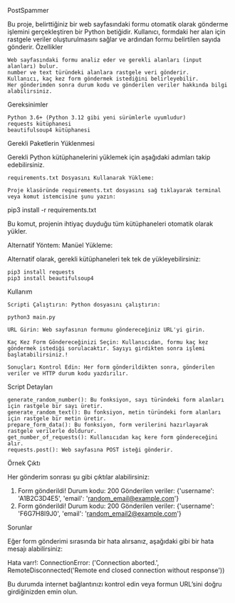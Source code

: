 PostSpammer

Bu proje, belirttiğiniz bir web sayfasındaki formu otomatik olarak gönderme işlemini gerçekleştiren bir Python betiğidir. Kullanıcı, formdaki her alan için rastgele veriler oluşturulmasını sağlar ve ardından formu belirtilen sayıda gönderir.
Özellikler

    Web sayfasındaki formu analiz eder ve gerekli alanları (input alanları) bulur.
    number ve text türündeki alanlara rastgele veri gönderir.
    Kullanıcı, kaç kez form göndermek istediğini belirleyebilir.
    Her gönderimden sonra durum kodu ve gönderilen veriler hakkında bilgi alabilirsiniz.

Gereksinimler

    Python 3.6+ (Python 3.12 gibi yeni sürümlerle uyumludur)
    requests kütüphanesi
    beautifulsoup4 kütüphanesi

Gerekli Paketlerin Yüklenmesi

Gerekli Python kütüphanelerini yüklemek için aşağıdaki adımları takip edebilirsiniz.

    requirements.txt Dosyasını Kullanarak Yükleme:

    Proje klasöründe requirements.txt dosyasını sağ tıklayarak terminal veya komut istemcisine şunu yazın:

pip3 install -r requirements.txt

Bu komut, projenin ihtiyaç duyduğu tüm kütüphaneleri otomatik olarak yükler.

Alternatif Yöntem: Manüel Yükleme:

Alternatif olarak, gerekli kütüphaneleri tek tek de yükleyebilirsiniz:

    pip3 install requests
    pip3 install beautifulsoup4

Kullanım

    Scripti Çalıştırın: Python dosyasını çalıştırın:

    python3 main.py

    URL Girin: Web sayfasının formunu göndereceğiniz URL'yi girin.

    Kaç Kez Form Göndereceğinizi Seçin: Kullanıcıdan, formu kaç kez göndermek istediği sorulacaktır. Sayıyı girdikten sonra işlemi başlatabilirsiniz.!

    Sonuçları Kontrol Edin: Her form gönderildikten sonra, gönderilen veriler ve HTTP durum kodu yazdırılır.

Script Detayları

    generate_random_number(): Bu fonksiyon, sayı türündeki form alanları için rastgele bir sayı üretir.
    generate_random_text(): Bu fonksiyon, metin türündeki form alanları için rastgele bir metin üretir.
    prepare_form_data(): Bu fonksiyon, form verilerini hazırlayarak rastgele verilerle doldurur.
    get_number_of_requests(): Kullanıcıdan kaç kere form göndereceğini alır.
    requests.post(): Web sayfasına POST isteği gönderir.

Örnek Çıktı

Her gönderim sonrası şu gibi çıktılar alabilirsiniz:

1. Form gönderildi! Durum kodu: 200
Gönderilen veriler: {'username': 'A1B2C3D4E5', 'email': 'random_email@example.com'}
2. Form gönderildi! Durum kodu: 200
Gönderilen veriler: {'username': 'F6G7H8I9J0', 'email': 'random_email2@example.com'}

Sorunlar

Eğer form gönderimi sırasında bir hata alırsanız, aşağıdaki gibi bir hata mesajı alabilirsiniz:

Hata varr!: ConnectionError: ('Connection aborted.', RemoteDisconnected('Remote end closed connection without response'))

Bu durumda internet bağlantınızı kontrol edin veya formun URL’sini doğru girdiğinizden emin olun.
